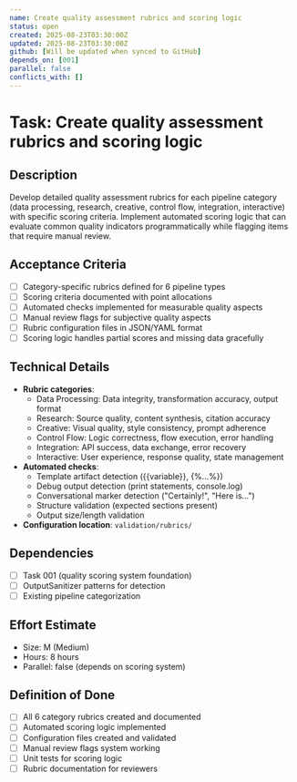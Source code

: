 ```yaml
---
name: Create quality assessment rubrics and scoring logic
status: open
created: 2025-08-23T03:30:00Z
updated: 2025-08-23T03:30:00Z
github: [Will be updated when synced to GitHub]
depends_on: [001]
parallel: false
conflicts_with: []
---
```


# Task: Create quality assessment rubrics and scoring logic

## Description
Develop detailed quality assessment rubrics for each pipeline category (data processing, research, creative, control flow, integration, interactive) with specific scoring criteria. Implement automated scoring logic that can evaluate common quality indicators programmatically while flagging items that require manual review.

## Acceptance Criteria
- [ ] Category-specific rubrics defined for 6 pipeline types
- [ ] Scoring criteria documented with point allocations
- [ ] Automated checks implemented for measurable quality aspects
- [ ] Manual review flags for subjective quality aspects
- [ ] Rubric configuration files in JSON/YAML format
- [ ] Scoring logic handles partial scores and missing data gracefully

## Technical Details
- **Rubric categories**:
  - Data Processing: Data integrity, transformation accuracy, output format
  - Research: Source quality, content synthesis, citation accuracy
  - Creative: Visual quality, style consistency, prompt adherence
  - Control Flow: Logic correctness, flow execution, error handling
  - Integration: API success, data exchange, error recovery
  - Interactive: User experience, response quality, state management
- **Automated checks**:
  - Template artifact detection ({{variable}}, {%...%})
  - Debug output detection (print statements, console.log)
  - Conversational marker detection ("Certainly!", "Here is...")
  - Structure validation (expected sections present)
  - Output size/length validation
- **Configuration location**: `validation/rubrics/`

## Dependencies
- [ ] Task 001 (quality scoring system foundation)
- [ ] OutputSanitizer patterns for detection
- [ ] Existing pipeline categorization

## Effort Estimate
- Size: M (Medium)
- Hours: 8 hours
- Parallel: false (depends on scoring system)

## Definition of Done
- [ ] All 6 category rubrics created and documented
- [ ] Automated scoring logic implemented
- [ ] Configuration files created and validated
- [ ] Manual review flags system working
- [ ] Unit tests for scoring logic
- [ ] Rubric documentation for reviewers